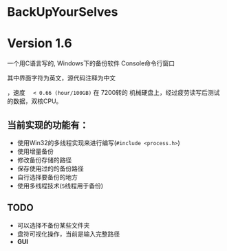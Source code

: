 # BackUpYourSelves 
# Version 1.6 
一个用C语言写的, Windows下的备份软件
 Console命令行窗口

其中界面字符为英文，源代码注释为中文

，速度 `  < 0.66 (hour/100GB)` 在 7200转的 机械硬盘上，经过疲劳读写后测试的数据，双核CPU。
## 当前实现的功能有：

- 使用Win32的多线程实现来进行编写(`#include <process.h>`)
- 使用增量备份
- 修改备份存储的路径
- 保存使用过的的备份路径
- 自行选择要备份的地方
- 使用多线程技术(`5`线程用于备份)


## TODO

- 可以选择不备份某些文件夹
- 盘符可视化操作，当前是输入完整路径
- **GUI**